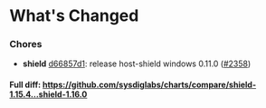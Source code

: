 # What's Changed

### Chores
- **shield** [d66857d1](https://github.com/sysdiglabs/charts/commit/d66857d1435c8421ae4e05dabe609134c9ea2a79): release host-shield windows 0.11.0 ([#2358](https://github.com/sysdiglabs/charts/issues/2358))
#### Full diff: https://github.com/sysdiglabs/charts/compare/shield-1.15.4...shield-1.16.0
